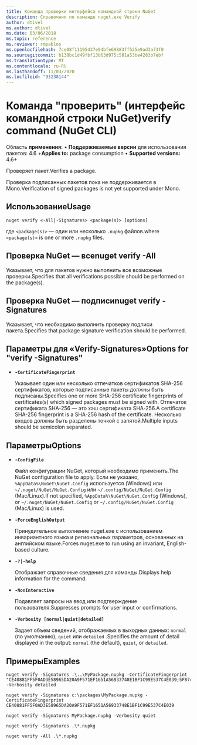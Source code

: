 ```yaml
---
title: Команда проверки интерфейса командной строки NuGet
description: Справочник по команде nuget.exe Verify
author: dtivel
ms.author: dtivel
ms.date: 03/06/2018
ms.topic: reference
ms.reviewer: rmpablos
ms.openlocfilehash: 7ce08f11195437e94bfe69883ff525e9ad3a73f0
ms.sourcegitcommit: b138bc1d49fbf13b63d975c581a53be4283b7ebf
ms.translationtype: MT
ms.contentlocale: ru-RU
ms.lasthandoff: 11/03/2020
ms.locfileid: "93238144"
---
```

# <a name="verify-command-nuget-cli"></a><span data-ttu-id="d449a-103">Команда "проверить" (интерфейс командной строки NuGet)</span><span class="sxs-lookup"><span data-stu-id="d449a-103">verify command (NuGet CLI)</span></span>

<span data-ttu-id="d449a-104">Область **применения:** &bullet; **Поддерживаемые версии** для использования пакетов: 4.6 +</span><span class="sxs-lookup"><span data-stu-id="d449a-104">**Applies to:** package consumption &bullet; **Supported versions:** 4.6+</span></span>

<span data-ttu-id="d449a-105">Проверяет пакет.</span><span class="sxs-lookup"><span data-stu-id="d449a-105">Verifies a package.</span></span>

<span data-ttu-id="d449a-106">Проверка подписанных пакетов пока не поддерживается в Mono.</span><span class="sxs-lookup"><span data-stu-id="d449a-106">Verification of signed packages is not yet supported under Mono.</span></span>

## <a name="usage"></a><span data-ttu-id="d449a-107">Использование</span><span class="sxs-lookup"><span data-stu-id="d449a-107">Usage</span></span>

```cli
nuget verify <-All|-Signatures> <package(s)> [options]
```

<span data-ttu-id="d449a-108">где `<package(s)>` — один или несколько `.nupkg` файлов.</span><span class="sxs-lookup"><span data-stu-id="d449a-108">where `<package(s)>` is one or more `.nupkg` files.</span></span>

## <a name="nuget-verify--all"></a><span data-ttu-id="d449a-109">Проверка NuGet — все</span><span class="sxs-lookup"><span data-stu-id="d449a-109">nuget verify -All</span></span>

<span data-ttu-id="d449a-110">Указывает, что для пакетов нужно выполнить все возможные проверки.</span><span class="sxs-lookup"><span data-stu-id="d449a-110">Specifies that all verifications possible should be performed on the package(s).</span></span>

## <a name="nuget-verify--signatures"></a><span data-ttu-id="d449a-111">Проверка NuGet — подписи</span><span class="sxs-lookup"><span data-stu-id="d449a-111">nuget verify -Signatures</span></span>

<span data-ttu-id="d449a-112">Указывает, что необходимо выполнить проверку подписи пакета.</span><span class="sxs-lookup"><span data-stu-id="d449a-112">Specifies that package signature verification should be performed.</span></span>

## <a name="options-for-verify--signatures"></a><span data-ttu-id="d449a-113">Параметры для «Verify-Signatures»</span><span class="sxs-lookup"><span data-stu-id="d449a-113">Options for "verify -Signatures"</span></span>

- **`-CertificateFingerprint`**

  <span data-ttu-id="d449a-114">Указывает один или несколько отпечатков сертификатов SHA-256 сертификатов, которые подписанные пакеты должны быть подписаны.</span><span class="sxs-lookup"><span data-stu-id="d449a-114">Specifies one or more SHA-256 certificate fingerprints of certificates(s) which signed packages must be signed with.</span></span> <span data-ttu-id="d449a-115">Отпечаток сертификата SHA-256 — это хэш сертификата SHA-256.</span><span class="sxs-lookup"><span data-stu-id="d449a-115">A certificate SHA-256 fingerprint is a SHA-256 hash of the certificate.</span></span> <span data-ttu-id="d449a-116">Несколько входов должны быть разделены точкой с запятой.</span><span class="sxs-lookup"><span data-stu-id="d449a-116">Multiple inputs should be semicolon separated.</span></span>

## <a name="options"></a><span data-ttu-id="d449a-117">Параметры</span><span class="sxs-lookup"><span data-stu-id="d449a-117">Options</span></span>

- **`-ConfigFile`**

  <span data-ttu-id="d449a-118">Файл конфигурации NuGet, который необходимо применить.</span><span class="sxs-lookup"><span data-stu-id="d449a-118">The NuGet configuration file to apply.</span></span> <span data-ttu-id="d449a-119">Если не указано, `%AppData%\NuGet\NuGet.Config` используется (Windows) или `~/.nuget/NuGet/NuGet.Config` или `~/.config/NuGet/NuGet.Config` (Mac/Linux).</span><span class="sxs-lookup"><span data-stu-id="d449a-119">If not specified, `%AppData%\NuGet\NuGet.Config` (Windows), or `~/.nuget/NuGet/NuGet.Config` or `~/.config/NuGet/NuGet.Config` (Mac/Linux) is used.</span></span>

- **`-ForceEnglishOutput`**

  <span data-ttu-id="d449a-120">Принудительное выполнение nuget.exe с использованием инвариантного языка и региональных параметров, основанных на английском языке.</span><span class="sxs-lookup"><span data-stu-id="d449a-120">Forces nuget.exe to run using an invariant, English-based culture.</span></span>

- **`-?|-help`**

  <span data-ttu-id="d449a-121">Отображает справочные сведения для команды.</span><span class="sxs-lookup"><span data-stu-id="d449a-121">Displays help information for the command.</span></span>

- **`-NonInteractive`**

  <span data-ttu-id="d449a-122">Подавляет запросы на ввод или подтверждение пользователя.</span><span class="sxs-lookup"><span data-stu-id="d449a-122">Suppresses prompts for user input or confirmations.</span></span>

- **`-Verbosity [normal|quiet|detailed]`**

  <span data-ttu-id="d449a-123">Задает объем сведений, отображаемых в выходных данных: `normal` (по умолчанию), `quiet` или `detailed` .</span><span class="sxs-lookup"><span data-stu-id="d449a-123">Specifies the amount of detail displayed in the output: `normal` (the default), `quiet`, or `detailed`.</span></span>

## <a name="examples"></a><span data-ttu-id="d449a-124">Примеры</span><span class="sxs-lookup"><span data-stu-id="d449a-124">Examples</span></span>

```cli
nuget verify -Signatures .\..\MyPackage.nupkg -CertificateFingerprint "CE40881FF5F0AD3E58965DA20A9F571EF1651A56933748E1BF1C99E537C4E039;5F874AAF47BCB268A19357364E7FBB09D6BF9E8A93E1229909AC5CAC865802E2" -Verbosity detailed

nuget verify -Signatures c:\packages\MyPackage.nupkg -CertificateFingerprint CE40881FF5F0AD3E58965DA20A9F571EF1651A56933748E1BF1C99E537C4E039

nuget verify -Signatures MyPackage.nupkg -Verbosity quiet

nuget verify -Signatures .\*.nupkg

nuget verify -All .\*.nupkg

```